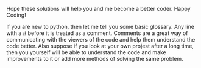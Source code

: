 
Hope these solutions will help you and me become a better coder. Happy Coding!

If you are new to python, then let me tell you some basic glossary. Any line with a # before it is treated as a comment. Comments are a great way of communicating with the viewers of the code and help them understand the code better. Also suppose if you look at your own projest after a long time, then you yourself will be able to understand the code and make improvements to it or add more methods of solving the same problem.
